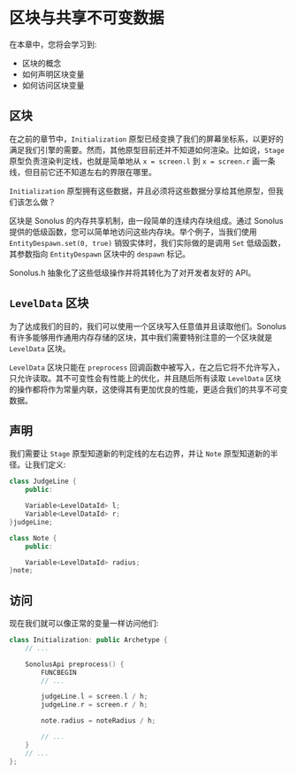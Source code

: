 # 区块与共享不可变数据

在本章中，您将会学习到:

- 区块的概念
- 如何声明区块变量
- 如何访问区块变量

## 区块

在之前的章节中，`Initialization` 原型已经变换了我们的屏幕坐标系，以更好的满足我们引擎的需要。然而，其他原型目前还并不知道如何渲染。比如说，`Stage` 原型负责渲染判定线，也就是简单地从 `x = screen.l` 到 `x = screen.r` 画一条线，但目前它还不知道左右的界限在哪里。

`Initialization` 原型拥有这些数据，并且必须将这些数据分享给其他原型，但我们该怎么做？

区块是 Sonolus 的内存共享机制，由一段简单的连续内存块组成。通过 Sonolus 提供的低级函数，您可以简单地访问这些内存块。举个例子，当我们使用 `EntityDespawn.set(0, true)` 销毁实体时，我们实际做的是调用 `Set` 低级函数，其参数指向 `EntityDespawn` 区块中的 `despawn` 标记。

Sonolus.h 抽象化了这些低级操作并将其转化为了对开发者友好的 API。

## `LevelData` 区块

为了达成我们的目的，我们可以使用一个区块写入任意值并且读取他们。Sonolus 有许多能够用作通用内存存储的区块，其中我们需要特别注意的一个区块就是 `LevelData` 区块。

`LevelData` 区块只能在 `preprocess` 回调函数中被写入，在之后它将不允许写入，只允许读取。其不可变性会有性能上的优化，并且随后所有读取 `LevelData` 区块的操作都将作为常量内联，这使得其有更加优良的性能，更适合我们的共享不可变数据。

## 声明

我们需要让 `Stage` 原型知道新的判定线的左右边界，并让 `Note` 原型知道新的半径。让我们定义:

```cpp title='/engine/constants.cpp'
class JudgeLine {
    public:

    Variable<LevelDataId> l;
    Variable<LevelDataId> r;
}judgeLine;

class Note {
    public:

    Variable<LevelDataId> radius;
}note;
```

## 访问

现在我们就可以像正常的变量一样访问他们:

```cpp title='/engine/play/Initialization.cpp'
class Initialization: public Archetype {
    // ...

    SonolusApi preprocess() {
        FUNCBEGIN
        // ...

        judgeLine.l = screen.l / h;
        judgeLine.r = screen.r / h;

        note.radius = noteRadius / h;

        // ...
    }
    // ...
};
```